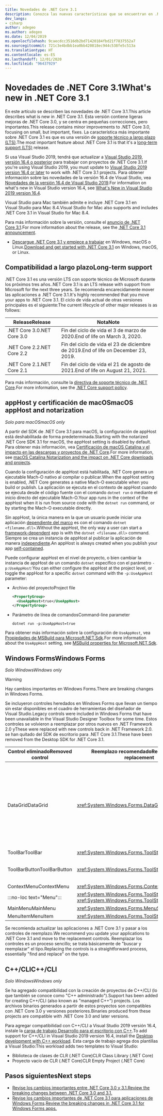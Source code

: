 ```yaml
---
title: Novedades de .NET Core 3.1
description: Conozca las nuevas características que se encuentran en .NET Core 3.1.
dev_langs:
- csharp
author: adegeo
ms.author: adegeo
ms.date: 12/04/2019
ms.openlocfilehash: 9caecdcc3516db2bd71420184fbd21f7837552a7
ms.sourcegitcommit: 721c3e4bdbb1ea0bb420818ec944c538fe5c513a
ms.translationtype: HT
ms.contentlocale: es-ES
ms.lasthandoff: 12/01/2020
ms.locfileid: "96437929"
---
```

# <a name="whats-new-in-net-core-31"></a><span data-ttu-id="97eb6-103">Novedades de .NET Core 3.1</span><span class="sxs-lookup"><span data-stu-id="97eb6-103">What's new in .NET Core 3.1</span></span>

<span data-ttu-id="97eb6-104">En este artículo se describen las novedades de .NET Core 3.1.</span><span class="sxs-lookup"><span data-stu-id="97eb6-104">This article describes what is new in .NET Core 3.1.</span></span> <span data-ttu-id="97eb6-105">Esta versión contiene ligeras mejoras de .NET Core 3.0, y se centra en pequeñas correcciones, pero importantes.</span><span class="sxs-lookup"><span data-stu-id="97eb6-105">This release contains minor improvements to .NET Core 3.0, focusing on small, but important, fixes.</span></span> <span data-ttu-id="97eb6-106">La característica más importante sobre .NET Core 3.1 es que es una versión de [soporte técnico a largo plazo (LTS)](#long-term-support).</span><span class="sxs-lookup"><span data-stu-id="97eb6-106">The most important feature about .NET Core 3.1 is that it's a [long-term support (LTS)](#long-term-support) release.</span></span>

<span data-ttu-id="97eb6-107">Si usa Visual Studio 2019, tendrá que actualizar a [Visual Studio 2019, versión 16.4 o posterior](https://visualstudio.microsoft.com/downloads/) para trabajar con proyectos de .NET Core 3.1.</span><span class="sxs-lookup"><span data-stu-id="97eb6-107">If you're using Visual Studio 2019, you must update to [Visual Studio 2019 version 16.4 or later](https://visualstudio.microsoft.com/downloads/) to work with .NET Core 3.1 projects.</span></span> <span data-ttu-id="97eb6-108">Para obtener información sobre las novedades de la versión 16.4 de Visual Studio, vea [Novedades de la versión 16.4 de Visual Studio 2019](/visualstudio/releases/2019/release-notes-v16.4#whats-new-in-visual-studio-2019-version-164).</span><span class="sxs-lookup"><span data-stu-id="97eb6-108">For information on what's new in Visual Studio version 16.4, see [What's New in Visual Studio 2019 version 16.4](/visualstudio/releases/2019/release-notes-v16.4#whats-new-in-visual-studio-2019-version-164).</span></span>

<span data-ttu-id="97eb6-109">Visual Studio para Mac también admite e incluye .NET Core 3.1 en Visual Studio para Mac 8.4.</span><span class="sxs-lookup"><span data-stu-id="97eb6-109">Visual Studio for Mac also supports and includes .NET Core 3.1 in Visual Studio for Mac 8.4.</span></span>

<span data-ttu-id="97eb6-110">Para más información sobre la versión, consulte el [anuncio de .NET Core 3.1](https://devblogs.microsoft.com/dotnet/announcing-net-core-3-1/).</span><span class="sxs-lookup"><span data-stu-id="97eb6-110">For more information about the release, see the [.NET Core 3.1 announcement](https://devblogs.microsoft.com/dotnet/announcing-net-core-3-1/).</span></span>

- <span data-ttu-id="97eb6-111">[Descargue .NET Core 3.1 y empiece a trabajar](https://dotnet.microsoft.com/download/dotnet-core/3.1) en Windows, macOS o Linux.</span><span class="sxs-lookup"><span data-stu-id="97eb6-111">[Download and get started with .NET Core 3.1](https://dotnet.microsoft.com/download/dotnet-core/3.1) on Windows, macOS, or Linux.</span></span>

## <a name="long-term-support"></a><span data-ttu-id="97eb6-112">Compatibilidad a largo plazo</span><span class="sxs-lookup"><span data-stu-id="97eb6-112">Long-term support</span></span>

<span data-ttu-id="97eb6-113">.NET Core 3.1 es una versión LTS con soporte técnico de Microsoft durante los próximos tres años.</span><span class="sxs-lookup"><span data-stu-id="97eb6-113">.NET Core 3.1 is an LTS release with support from Microsoft for the next three years.</span></span> <span data-ttu-id="97eb6-114">Se recomienda encarecidamente mover las aplicaciones a .NET Core 3.1.</span><span class="sxs-lookup"><span data-stu-id="97eb6-114">It's highly recommended that you move your apps to .NET Core 3.1.</span></span> <span data-ttu-id="97eb6-115">El ciclo de vida actual de otras versiones principales es el siguiente:</span><span class="sxs-lookup"><span data-stu-id="97eb6-115">The current lifecycle of other major releases is as follows:</span></span>

| <span data-ttu-id="97eb6-116">Release</span><span class="sxs-lookup"><span data-stu-id="97eb6-116">Release</span></span> | <span data-ttu-id="97eb6-117">Nota</span><span class="sxs-lookup"><span data-stu-id="97eb6-117">Note</span></span> |
| ------- | ---- |
| <span data-ttu-id="97eb6-118">.NET Core 3.0</span><span class="sxs-lookup"><span data-stu-id="97eb6-118">.NET Core 3.0</span></span> | <span data-ttu-id="97eb6-119">Fin del ciclo de vida el 3 de marzo de 2020.</span><span class="sxs-lookup"><span data-stu-id="97eb6-119">End of life on March 3, 2020.</span></span>     |
| <span data-ttu-id="97eb6-120">.NET Core 2.2</span><span class="sxs-lookup"><span data-stu-id="97eb6-120">.NET Core 2.2</span></span> | <span data-ttu-id="97eb6-121">Fin del ciclo de vida el 23 de diciembre de 2019.</span><span class="sxs-lookup"><span data-stu-id="97eb6-121">End of life on December 23, 2019.</span></span> |
| <span data-ttu-id="97eb6-122">.NET Core 2.1</span><span class="sxs-lookup"><span data-stu-id="97eb6-122">.NET Core 2.1</span></span> | <span data-ttu-id="97eb6-123">Fin del ciclo de vida el 21 de agosto de 2021.</span><span class="sxs-lookup"><span data-stu-id="97eb6-123">End of life on August 21, 2021.</span></span>    |

<span data-ttu-id="97eb6-124">Para más información, consulte la [directiva de soporte técnico de .NET Core](https://dotnet.microsoft.com/platform/support/policy/dotnet-core).</span><span class="sxs-lookup"><span data-stu-id="97eb6-124">For more information, see the [.NET Core support policy](https://dotnet.microsoft.com/platform/support/policy/dotnet-core).</span></span>

## <a name="macos-apphost-and-notarization"></a><span data-ttu-id="97eb6-125">appHost y certificación de macOS</span><span class="sxs-lookup"><span data-stu-id="97eb6-125">macOS appHost and notarization</span></span>

<span data-ttu-id="97eb6-126">*Solo para macOS*</span><span class="sxs-lookup"><span data-stu-id="97eb6-126">*macOS only*</span></span>

<span data-ttu-id="97eb6-127">A partir del SDK de .NET Core 3.1 para macOS, la configuración de appHost está deshabilitada de forma predeterminada.</span><span class="sxs-lookup"><span data-stu-id="97eb6-127">Starting with the notarized .NET Core SDK 3.1 for macOS, the appHost setting is disabled by default.</span></span> <span data-ttu-id="97eb6-128">Para obtener más información, vea [Certificación de macOS Catalina y el impacto en las descargas y proyectos de .NET Core](../install/macos-notarization-issues.md).</span><span class="sxs-lookup"><span data-stu-id="97eb6-128">For more information, see [macOS Catalina Notarization and the impact on .NET Core downloads and projects](../install/macos-notarization-issues.md).</span></span>

<span data-ttu-id="97eb6-129">Cuando la configuración de appHost está habilitada, .NET Core genera un ejecutable Mach-O nativo al compilar o publicar.</span><span class="sxs-lookup"><span data-stu-id="97eb6-129">When the appHost setting is enabled, .NET Core generates a native Mach-O executable when you build or publish.</span></span> <span data-ttu-id="97eb6-130">La aplicación se ejecuta en el contexto de appHost cuando se ejecuta desde el código fuente con el comando `dotnet run` o mediante el inicio directo del ejecutable Mach-O.</span><span class="sxs-lookup"><span data-stu-id="97eb6-130">Your app runs in the context of the appHost when it is run from source code with the `dotnet run` command, or by starting the Mach-O executable directly.</span></span>

<span data-ttu-id="97eb6-131">Sin appHost, la única manera en la que un usuario puede iniciar una aplicación [dependiente del marco](../deploying/index.md#publish-framework-dependent) es con el comando `dotnet <filename.dll>`.</span><span class="sxs-lookup"><span data-stu-id="97eb6-131">Without the appHost, the only way a user can start a [framework-dependent](../deploying/index.md#publish-framework-dependent) app is with the `dotnet <filename.dll>` command.</span></span> <span data-ttu-id="97eb6-132">Siempre se crea un instancia de appHost al publicar la aplicación de manera [independiente](../deploying/index.md#publish-self-contained).</span><span class="sxs-lookup"><span data-stu-id="97eb6-132">An appHost is always created when you publish your app [self-contained](../deploying/index.md#publish-self-contained).</span></span>

<span data-ttu-id="97eb6-133">Puede configurar appHost en el nivel de proyecto, o bien cambiar la instancia de appHost de un comando `dotnet` específico con el parámetro `-p:UseAppHost`:</span><span class="sxs-lookup"><span data-stu-id="97eb6-133">You can either configure the appHost at the project level, or toggle the appHost for a specific `dotnet` command with the `-p:UseAppHost` parameter:</span></span>

- <span data-ttu-id="97eb6-134">Archivo del proyecto</span><span class="sxs-lookup"><span data-stu-id="97eb6-134">Project file</span></span>

  ```xml
  <PropertyGroup>
    <UseAppHost>true</UseAppHost>
  </PropertyGroup>
  ```

- <span data-ttu-id="97eb6-135">Parámetro de línea de comandos</span><span class="sxs-lookup"><span data-stu-id="97eb6-135">Command-line parameter</span></span>

  ```dotnetcli
  dotnet run -p:UseAppHost=true
  ```

<span data-ttu-id="97eb6-136">Para obtener más información sobre la configuración de `UseAppHost`, vea [Propiedades de MSBuild para Microsoft.NET.Sdk](../project-sdk/msbuild-props.md#useapphost).</span><span class="sxs-lookup"><span data-stu-id="97eb6-136">For more information about the `UseAppHost` setting, see [MSBuild properties for Microsoft.NET.Sdk](../project-sdk/msbuild-props.md#useapphost).</span></span>

## <a name="windows-forms"></a><span data-ttu-id="97eb6-137">Windows Forms</span><span class="sxs-lookup"><span data-stu-id="97eb6-137">Windows Forms</span></span>

<span data-ttu-id="97eb6-138">*Solo Windows*</span><span class="sxs-lookup"><span data-stu-id="97eb6-138">*Windows only*</span></span>

> [!WARNING]
> <span data-ttu-id="97eb6-139">Hay cambios importantes en Windows Forms.</span><span class="sxs-lookup"><span data-stu-id="97eb6-139">There are breaking changes in Windows Forms.</span></span>

<span data-ttu-id="97eb6-140">Se incluyeron controles heredados en Windows Forms que llevan un tiempo sin estar disponibles en el cuadro de herramientas del diseñador de Visual Studio.</span><span class="sxs-lookup"><span data-stu-id="97eb6-140">Legacy controls were included in Windows Forms that have been unavailable in the Visual Studio Designer Toolbox for some time.</span></span> <span data-ttu-id="97eb6-141">Estos controles se volvieron a reemplazar por otros nuevos en .NET Framework 2.0 y</span><span class="sxs-lookup"><span data-stu-id="97eb6-141">These were replaced with new controls back in .NET Framework 2.0.</span></span> <span data-ttu-id="97eb6-142">se han quitado del SDK de escritorio para .NET Core 3.1.</span><span class="sxs-lookup"><span data-stu-id="97eb6-142">These have been removed from the Desktop SDK for .NET Core 3.1.</span></span>

| <span data-ttu-id="97eb6-143">Control eliminado</span><span class="sxs-lookup"><span data-stu-id="97eb6-143">Removed control</span></span> | <span data-ttu-id="97eb6-144">Reemplazo recomendado</span><span class="sxs-lookup"><span data-stu-id="97eb6-144">Recommended replacement</span></span> | <span data-ttu-id="97eb6-145">API asociadas eliminadas</span><span class="sxs-lookup"><span data-stu-id="97eb6-145">Associated APIs removed</span></span> |
| --------------- | ----------------------- | ----------------------- |
| <span data-ttu-id="97eb6-146">DataGrid</span><span class="sxs-lookup"><span data-stu-id="97eb6-146">DataGrid</span></span>        | <xref:System.Windows.Forms.DataGridView>      | <span data-ttu-id="97eb6-147">DataGridCell</span><span class="sxs-lookup"><span data-stu-id="97eb6-147">DataGridCell</span></span><br/><span data-ttu-id="97eb6-148">DataGridRow</span><span class="sxs-lookup"><span data-stu-id="97eb6-148">DataGridRow</span></span><br/><span data-ttu-id="97eb6-149">DataGridTableCollection</span><span class="sxs-lookup"><span data-stu-id="97eb6-149">DataGridTableCollection</span></span><br/><span data-ttu-id="97eb6-150">DataGridColumnCollection</span><span class="sxs-lookup"><span data-stu-id="97eb6-150">DataGridColumnCollection</span></span><br/><span data-ttu-id="97eb6-151">DataGridTableStyle</span><span class="sxs-lookup"><span data-stu-id="97eb6-151">DataGridTableStyle</span></span><br/><span data-ttu-id="97eb6-152">DataGridColumnStyle</span><span class="sxs-lookup"><span data-stu-id="97eb6-152">DataGridColumnStyle</span></span><br/><span data-ttu-id="97eb6-153">DataGridLineStyle</span><span class="sxs-lookup"><span data-stu-id="97eb6-153">DataGridLineStyle</span></span><br/><span data-ttu-id="97eb6-154">DataGridParentRowsLabel</span><span class="sxs-lookup"><span data-stu-id="97eb6-154">DataGridParentRowsLabel</span></span><br/><span data-ttu-id="97eb6-155">DataGridParentRowsLabelStyle</span><span class="sxs-lookup"><span data-stu-id="97eb6-155">DataGridParentRowsLabelStyle</span></span><br/><span data-ttu-id="97eb6-156">DataGridBoolColumn</span><span class="sxs-lookup"><span data-stu-id="97eb6-156">DataGridBoolColumn</span></span><br/><span data-ttu-id="97eb6-157">DataGridTextBox</span><span class="sxs-lookup"><span data-stu-id="97eb6-157">DataGridTextBox</span></span><br/><span data-ttu-id="97eb6-158">GridColumnStylesCollection</span><span class="sxs-lookup"><span data-stu-id="97eb6-158">GridColumnStylesCollection</span></span><br/><span data-ttu-id="97eb6-159">GridTableStylesCollection</span><span class="sxs-lookup"><span data-stu-id="97eb6-159">GridTableStylesCollection</span></span><br/><span data-ttu-id="97eb6-160">HitTestType</span><span class="sxs-lookup"><span data-stu-id="97eb6-160">HitTestType</span></span> |
| <span data-ttu-id="97eb6-161">ToolBar</span><span class="sxs-lookup"><span data-stu-id="97eb6-161">ToolBar</span></span>         | <xref:System.Windows.Forms.ToolStrip>         | <span data-ttu-id="97eb6-162">ToolBarAppearance</span><span class="sxs-lookup"><span data-stu-id="97eb6-162">ToolBarAppearance</span></span> |
| <span data-ttu-id="97eb6-163">ToolBarButton</span><span class="sxs-lookup"><span data-stu-id="97eb6-163">ToolBarButton</span></span>   | <xref:System.Windows.Forms.ToolStripButton>   | <span data-ttu-id="97eb6-164">ToolBarButtonClickEventArgs</span><span class="sxs-lookup"><span data-stu-id="97eb6-164">ToolBarButtonClickEventArgs</span></span><br/><span data-ttu-id="97eb6-165">ToolBarButtonClickEventHandler</span><span class="sxs-lookup"><span data-stu-id="97eb6-165">ToolBarButtonClickEventHandler</span></span><br/><span data-ttu-id="97eb6-166">ToolBarButtonStyle</span><span class="sxs-lookup"><span data-stu-id="97eb6-166">ToolBarButtonStyle</span></span><br/><span data-ttu-id="97eb6-167">ToolBarTextAlign</span><span class="sxs-lookup"><span data-stu-id="97eb6-167">ToolBarTextAlign</span></span> |
| <span data-ttu-id="97eb6-168">ContextMenu</span><span class="sxs-lookup"><span data-stu-id="97eb6-168">ContextMenu</span></span>     | <xref:System.Windows.Forms.ContextMenuStrip>  |  |
| :::no-loc text="Menu"::: | <xref:System.Windows.Forms.ToolStripDropDown><br/><xref:System.Windows.Forms.ToolStripDropDownMenu> | <span data-ttu-id="97eb6-169">MenuItemCollection</span><span class="sxs-lookup"><span data-stu-id="97eb6-169">MenuItemCollection</span></span> |
| <span data-ttu-id="97eb6-170">MainMenu</span><span class="sxs-lookup"><span data-stu-id="97eb6-170">MainMenu</span></span>        | <xref:System.Windows.Forms.MenuStrip>         |  |
| <span data-ttu-id="97eb6-171">MenuItem</span><span class="sxs-lookup"><span data-stu-id="97eb6-171">MenuItem</span></span>        | <xref:System.Windows.Forms.ToolStripMenuItem> |  |

<span data-ttu-id="97eb6-172">Se recomienda actualizar las aplicaciones a .NET Core 3.1 y pasar a los controles de reemplazo.</span><span class="sxs-lookup"><span data-stu-id="97eb6-172">We recommend you update your applications to .NET Core 3.1 and move to the replacement controls.</span></span> <span data-ttu-id="97eb6-173">Reemplazar los controles es un proceso sencillo; se trata básicamente de "buscar y reemplazar" el tipo.</span><span class="sxs-lookup"><span data-stu-id="97eb6-173">Replacing the controls is a straightforward process, essentially "find and replace" on the type.</span></span>

## <a name="ccli"></a><span data-ttu-id="97eb6-174">C++/CLI</span><span class="sxs-lookup"><span data-stu-id="97eb6-174">C++/CLI</span></span>

<span data-ttu-id="97eb6-175">*Solo Windows*</span><span class="sxs-lookup"><span data-stu-id="97eb6-175">*Windows only*</span></span>

<span data-ttu-id="97eb6-176">Se ha agregado compatibilidad con la creación de proyectos de C++/CLI (lo que también se conoce como "C++ administrado").</span><span class="sxs-lookup"><span data-stu-id="97eb6-176">Support has been added for creating C++/CLI (also known as "managed C++") projects.</span></span> <span data-ttu-id="97eb6-177">Los archivos binarios generados a partir de estos proyectos son compatibles con .NET Core 3.0 y versiones posteriores.</span><span class="sxs-lookup"><span data-stu-id="97eb6-177">Binaries produced from these projects are compatible with .NET Core 3.0 and later versions.</span></span>

<span data-ttu-id="97eb6-178">Para agregar compatibilidad con C++/CLI a Visual Studio 2019 versión 16.4, instale la [carga de trabajo Desarrollo para el escritorio con C++](/cpp/build/vscpp-step-0-installation?view=vs-2019#step-4---choose-workloads).</span><span class="sxs-lookup"><span data-stu-id="97eb6-178">To add support for C++/CLI in Visual Studio 2019 version 16.4, install the [Desktop development with C++ workload](/cpp/build/vscpp-step-0-installation?view=vs-2019#step-4---choose-workloads).</span></span> <span data-ttu-id="97eb6-179">Esta carga de trabajo agrega dos plantillas a Visual Studio:</span><span class="sxs-lookup"><span data-stu-id="97eb6-179">This workload adds two templates to Visual Studio:</span></span>

- <span data-ttu-id="97eb6-180">Biblioteca de clases de CLR (.NET Core)</span><span class="sxs-lookup"><span data-stu-id="97eb6-180">CLR Class Library (.NET Core)</span></span>
- <span data-ttu-id="97eb6-181">Proyecto vacío de CLR (.NET Core)</span><span class="sxs-lookup"><span data-stu-id="97eb6-181">CLR Empty Project (.NET Core)</span></span>

## <a name="next-steps"></a><span data-ttu-id="97eb6-182">Pasos siguientes</span><span class="sxs-lookup"><span data-stu-id="97eb6-182">Next steps</span></span>

- [<span data-ttu-id="97eb6-183">Revise los cambios importantes entre .NET Core 3.0 y 3.1.</span><span class="sxs-lookup"><span data-stu-id="97eb6-183">Review the breaking changes between .NET Core 3.0 and 3.1.</span></span>](../compatibility/3.1.md)
- <span data-ttu-id="97eb6-184">[Revise los cambios importantes de .NET Core 3.1 para aplicaciones de Windows Forms](../compatibility/winforms.md#net-core-31).</span><span class="sxs-lookup"><span data-stu-id="97eb6-184">[Review the breaking changes in .NET Core 3.1 for Windows Forms apps.](../compatibility/winforms.md#net-core-31)</span></span>
